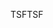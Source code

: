 <span data-ttu-id="d16cf-101">TSF</span><span class="sxs-lookup"><span data-stu-id="d16cf-101">TSF</span></span>